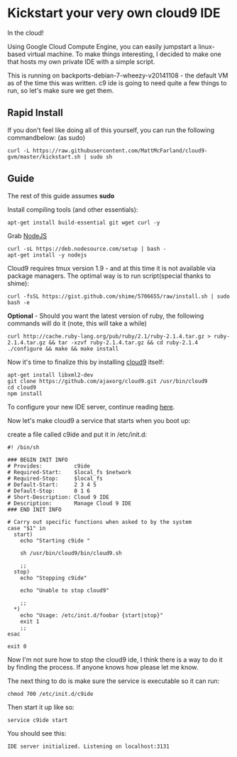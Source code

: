 # Kickstart your very own cloud9 IDE
In the cloud!

Using Google Cloud Compute Engine, you can easily jumpstart a linux-based virtual machine.  To make things interesting, I decided to make one that hosts my own private IDE with a simple script.

This is running on backports-debian-7-wheezy-v20141108 - the default VM as of the time this was written.
c9 ide is going to need quite a few things to run, so let's make sure we get them.

## Rapid Install

If you don't feel like doing all of this yourself, you can run the following commandbelow: (as sudo) 

`curl -L https://raw.githubusercontent.com/MattMcFarland/cloud9-gvm/master/kickstart.sh | sudo sh`

## Guide

The rest of this guide assumes **sudo**

Install compiling tools (and other essentials):
```
apt-get install build-essential git wget curl -y
```

Grab [NodeJS](https://github.com/joyent/node/wiki/installing-node.js-via-package-manager)
```
curl -sL https://deb.nodesource.com/setup | bash -
apt-get install -y nodejs
```

Cloud9 requires tmux version 1.9 - and at this time it is not available via package managers.  The optimal way is to run script(special thanks to shime):

```
curl -fsSL https://gist.github.com/shime/5706655/raw/install.sh | sudo bash -e
```

**Optional** - Should you want the latest version of ruby, the following commands will do it (note, this will take a while)

```
curl http://cache.ruby-lang.org/pub/ruby/2.1/ruby-2.1.4.tar.gz > ruby-2.1.4.tar.gz && tar -xzvf ruby-2.1.4.tar.gz && cd ruby-2.1.4
./configure && make && make install
```

Now it's time to finalize this by installing [cloud9](https://github.com/ajaxorg/cloud9/) itself:

```
apt-get install libxml2-dev
git clone https://github.com/ajaxorg/cloud9.git /usr/bin/cloud9
cd cloud9
npm install
```

To configure your new IDE server, continue reading [here](https://github.com/ajaxorg/cloud9/).


Now let's make cloud9 a service that starts when you boot up:

create a file called c9ide and put it in /etc/init.d:

```
#! /bin/sh

### BEGIN INIT INFO
# Provides:          c9ide
# Required-Start:    $local_fs $network
# Required-Stop:     $local_fs
# Default-Start:     2 3 4 5
# Default-Stop:      0 1 6
# Short-Description: Cloud 9 IDE
# Description:       Manage Cloud 9 IDE
### END INIT INFO

# Carry out specific functions when asked to by the system
case "$1" in
  start)
    echo "Starting c9ide "
    
    sh /usr/bin/cloud9/bin/cloud9.sh

    ;;
  stop)
    echo "Stopping c9ide"
    
    echo "Unable to stop cloud9"
    
    ;;
  *)
    echo "Usage: /etc/init.d/foobar {start|stop}"
    exit 1
    ;;
esac

exit 0
```

Now I'm not sure how to stop the cloud9 ide, I think there is a way to do it by finding the process. If anyone knows how please let me know.

The next thing to do is make sure the service is executable so it can run:

```
chmod 700 /etc/init.d/c9ide
```

Then start it up like so:
```
service c9ide start
```

You should see this:
```
IDE server initialized. Listening on localhost:3131
```








